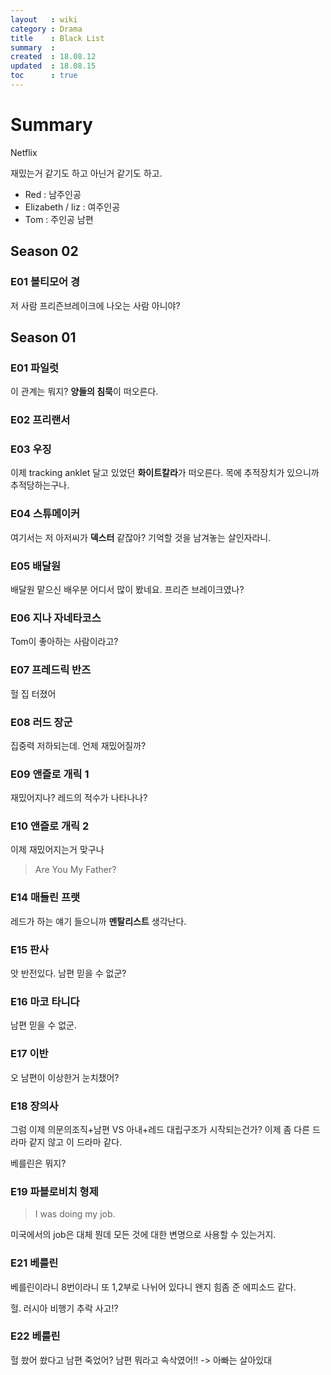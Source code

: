 ```yaml
---
layout   : wiki
category : Drama
title    : Black List
summary  :
created  : 18.08.12
updated  : 18.08.15
toc      : true
---
```


# Summary

Netflix

재밌는거 같기도 하고 아닌거 같기도 하고.

* Red : 남주인공
* Elizabeth / liz : 여주인공
* Tom : 주인공 남편

## Season 02

### E01 볼티모어 경

저 사람 프리즌브레이크에 나오는 사람 아니야?

## Season 01

### E01 파일럿

이 관계는 뭐지? **양들의 침묵**이 떠오른다.

### E02 프리랜서

### E03 우징

이제 tracking anklet 달고 있었던 **화이트칼라**가 떠오른다. 목에 추적장치가 있으니까 추적당하는구나.

### E04 스튜메이커

여기서는 저 아저씨가 **덱스터** 같잖아? 기억할 것을 남겨놓는 살인자라니.

### E05 배달원

배달원 맡으신 배우분 어디서 많이 봤네요. 프리즌 브레이크였나?

### E06 지나 자네타코스

Tom이 좋아하는 사람이라고?

### E07 프레드릭 반즈

헐 집 터졌어

### E08 러드 장군

집중력 저하되는데. 언제 재밌어질까?

### E09 앤즐로 개릭 1

재밌어지나? 레드의 적수가 나타나나?

### E10 앤즐로 개릭 2

이제 재밌어지는거 맞구나

> Are You My Father?

### E14 매들린 프랫

레드가 하는 얘기 들으니까 **멘탈리스트** 생각난다.

### E15 판사

앗 반전있다. 남편 믿을 수 없군?

### E16 마코 타니다

남편 믿을 수 없군.

### E17 이반

오 남편이 이상한거 눈치챘어?

### E18 장의사

그럼 이제 의문의조직+남편 VS 아내+레드 대립구조가 시작되는건가? 이제 좀 다른 드라마 같지 않고 이 드라마 같다.

베를린은 뭐지?

### E19 파블로비치 형제

> I was doing my job.

미국에서의 job은 대체 뭔데 모든 것에 대한 변명으로 사용할 수 있는거지.

### E21 베를린

베를린이라니 8번이라니 또 1,2부로 나뉘어 있다니 왠지 힘좀 준 에피소드 같다.

헐. 러시아 비행기 추락 사고!?

### E22 베를린

헐 쐈어 쐈다고 남편 죽었어? 남편 뭐라고 속삭였어!! -> 아빠는 살아있대